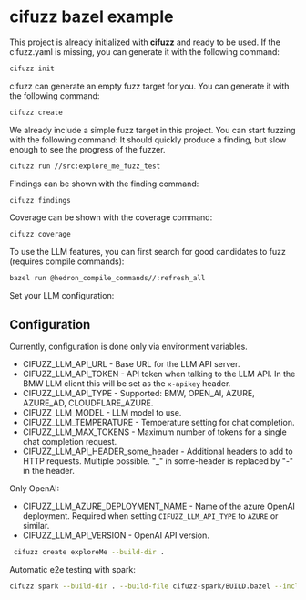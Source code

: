 # cifuzz bazel example

This project is already initialized with **cifuzz** and ready to be used. If
the cifuzz.yaml is missing, you can generate it with the following command:

```bash
cifuzz init
```

cifuzz can generate an empty fuzz target for you. You can generate it with the
following command:

```bash
cifuzz create
```

We already include a simple fuzz target in this project. You can start fuzzing
with the following command: It should quickly produce a finding, but slow
enough to see the progress of the fuzzer.

```bash
cifuzz run //src:explore_me_fuzz_test
```

Findings can be shown with the finding command:

```bash
cifuzz findings
```

Coverage can be shown with the coverage command:

```bash
cifuzz coverage
```

To use the LLM features, you can first search for good candidates to fuzz
(requires compile commands):

```bash
bazel run @hedron_compile_commands//:refresh_all
```

Set your LLM configuration:


## Configuration

Currently, configuration is done only via environment variables.

- CIFUZZ_LLM_API_URL - Base URL for the LLM API server.
- CIFUZZ_LLM_API_TOKEN - API token when talking to the LLM API.
  In the BMW LLM client this will be set as the `x-apikey` header.
- CIFUZZ_LLM_API_TYPE - Supported: BMW, OPEN_AI, AZURE, AZURE_AD,
  CLOUDFLARE_AZURE.
- CIFUZZ_LLM_MODEL - LLM model to use.
- CIFUZZ_LLM_TEMPERATURE - Temperature setting for chat completion.
- CIFUZZ_LLM_MAX_TOKENS - Maximum number of tokens for a single chat completion
  request.
- CIFUZZ_LLM_API_HEADER_some_header - Additional headers to add to HTTP
  requests. Multiple possible. "\_" in some-header is replaced by "-" in the
  header.

Only OpenAI:

- CIFUZZ_LLM_AZURE_DEPLOYMENT_NAME - Name of the azure OpenAI deployment.
  Required when setting `CIFUZZ_LLM_API_TYPE` to `AZURE` or similar.
- CIFUZZ_LLM_API_VERSION - OpenAI API version.


```bash
 cifuzz create exploreMe --build-dir .
```

Automatic e2e testing with spark:

```bash
cifuzz spark --build-dir . --build-file cifuzz-spark/BUILD.bazel --include-files "src/**" -v
```
